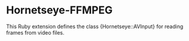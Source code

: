 Hornetseye-FFMPEG
======
This Ruby extension defines the class {Hornetseye::AVInput} for reading frames from video files.

